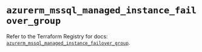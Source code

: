 # `azurerm_mssql_managed_instance_failover_group`

Refer to the Terraform Registry for docs: [`azurerm_mssql_managed_instance_failover_group`](https://registry.terraform.io/providers/hashicorp/azurerm/4.8.0/docs/resources/mssql_managed_instance_failover_group).
